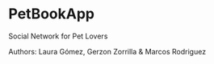 # PetBookApp
Social Network for Pet Lovers

Authors: 
Laura Gómez,
Gerzon Zorrilla &
Marcos Rodriguez
